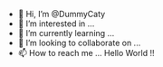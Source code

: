 - 👋 Hi, I’m @DummyCaty
- 👀 I’m interested in ...
- 🌱 I’m currently learning ...
- 💞️ I’m looking to collaborate on ...
- 📫 How to reach me ... Hello World !!

<!---
DummyCaty/DummyCaty is a ✨ special ✨ repository because its `README.md` (this file) appears on your GitHub profile.
You can click the Preview link to take a look at your changes.
--->
